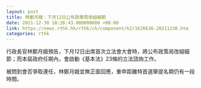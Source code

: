 ```yaml
---
layout: post
title: 林鄭月娥：下月12日公布政策局改組細節
date: 2021-12-30 18:26:43.000000000 +08:00
link: https://news.rthk.hk/rthk/ch/component/k2/1626636-20211230.htm
categories: rthk
---
```


行政長官林鄭月娥預告，下月12日出席首次立法會大會時，將公布政策局改組細節；而本屆政府任期內，會啟動《基本法》23條的立法諮詢工作。

被問到會否爭取連任，林鄭月娥並無正面回應，重申距離特首選舉提名期仍有一段時間。
